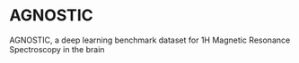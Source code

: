 # AGNOSTIC
AGNOSTIC, a deep learning benchmark dataset for 1H Magnetic Resonance Spectroscopy in the brain
